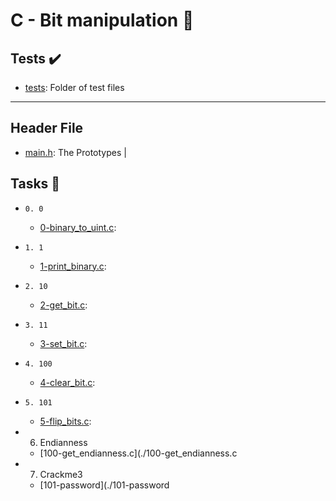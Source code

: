 # C - Bit manipulation :file_folder:


## Tests :heavy_check_mark:

* [tests](./tests): Folder of test files

----

## Header File

* [main.h](./main.h): The Prototypes
                                       |

## Tasks :page_with_curl:

* `0. 0`
  * [0-binary_to_uint.c](./0-binary_to_uint.c): 

* `1. 1`
  * [1-print_binary.c](./1-print_binary.c): 
* `2. 10`
  * [2-get_bit.c](./2-get_bit.c):
 

* `3. 11`
  * [3-set_bit.c](./3-set_bit.c):
* `4. 100`
  * [4-clear_bit.c](./4-clear_bit.c):
* `5. 101`
  * [5-flip_bits.c](./5-flip_bits.c): 
* 6. Endianness
  * [100-get_endianness.c](./100-get_endianness.c

* 7. Crackme3
  * [101-password](./101-password 
